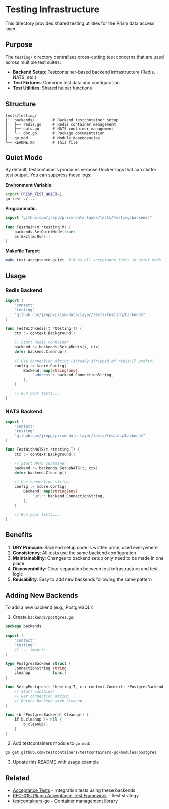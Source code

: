 # Testing Infrastructure

This directory provides shared testing utilities for the Prism data access layer.

## Purpose

The `testing/` directory centralizes cross-cutting test concerns that are used across multiple test suites:

- **Backend Setup**: Testcontainer-based backend infrastructure (Redis, NATS, etc.)
- **Test Fixtures**: Common test data and configuration
- **Test Utilities**: Shared helper functions

## Structure

```
tests/testing/
├── backends/        # Backend testcontainer setup
│   ├── redis.go     # Redis container management
│   ├── nats.go      # NATS container management
│   └── doc.go       # Package documentation
├── go.mod           # Module dependencies
└── README.md        # This file
```

## Quiet Mode

By default, testcontainers produces verbose Docker logs that can clutter test output. You can suppress these logs:

**Environment Variable**:
```bash
export PRISM_TEST_QUIET=1
go test ./...
```

**Programmatic**:
```go
import "github.com/jrepp/prism-data-layer/tests/testing/backends"

func TestMain(m *testing.M) {
	backends.SetQuietMode(true)
	os.Exit(m.Run())
}
```

**Makefile Target**:
```bash
make test-acceptance-quiet  # Runs all acceptance tests in quiet mode
```

## Usage

### Redis Backend

```go
import (
	"context"
	"testing"
	"github.com/jrepp/prism-data-layer/tests/testing/backends"
)

func TestWithRedis(t *testing.T) {
	ctx := context.Background()

	// Start Redis container
	backend := backends.SetupRedis(t, ctx)
	defer backend.Cleanup()

	// Use connection string (already stripped of redis:// prefix)
	config := &core.Config{
		Backend: map[string]any{
			"address": backend.ConnectionString,
		},
	}

	// Run your tests...
}
```

### NATS Backend

```go
import (
	"context"
	"testing"
	"github.com/jrepp/prism-data-layer/tests/testing/backends"
)

func TestWithNATS(t *testing.T) {
	ctx := context.Background()

	// Start NATS container
	backend := backends.SetupNATS(t, ctx)
	defer backend.Cleanup()

	// Use connection string
	config := &core.Config{
		Backend: map[string]any{
			"url": backend.ConnectionString,
		},
	}

	// Run your tests...
}
```

## Benefits

1. **DRY Principle**: Backend setup code is written once, used everywhere
2. **Consistency**: All tests use the same backend configuration
3. **Maintainability**: Changes to backend setup only need to be made in one place
4. **Discoverability**: Clear separation between test infrastructure and test logic
5. **Reusability**: Easy to add new backends following the same pattern

## Adding New Backends

To add a new backend (e.g., PostgreSQL):

1. Create `backends/postgres.go`:
```go
package backends

import (
	"context"
	"testing"
	// ... imports
)

type PostgresBackend struct {
	ConnectionString string
	cleanup          func()
}

func SetupPostgres(t *testing.T, ctx context.Context) *PostgresBackend {
	// Start container
	// Get connection string
	// Return backend with cleanup
}

func (b *PostgresBackend) Cleanup() {
	if b.cleanup != nil {
		b.cleanup()
	}
}
```

2. Add testcontainers module to `go.mod`:
```bash
go get github.com/testcontainers/testcontainers-go/modules/postgres
```

3. Update this README with usage example

## Related

- [Acceptance Tests](../acceptance/) - Integration tests using these backends
- [RFC-015: Plugin Acceptance Test Framework](/rfc/rfc-015) - Test strategy
- [testcontainers-go](https://golang.testcontainers.org/) - Container management library
